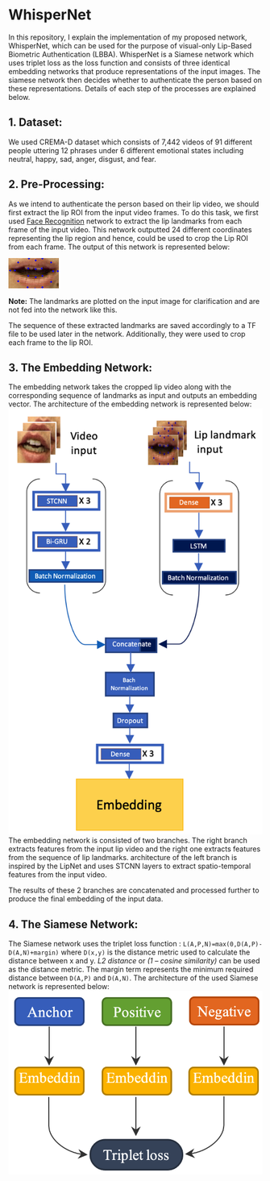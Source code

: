 # WhisperNet
In this repository, I explain the implementation of my proposed network, WhisperNet, which can be used for the purpose of visual-only Lip-Based Biometric Authentication (LBBA). WhisperNet is a Siamese network which uses triplet loss as the loss function and consists of three identical embedding networks that produce representations of the input images. The siamese network then decides whether to authenticate the person based on these representations. Details of each step of the processes are explained below.

## 1. Dataset:
We used CREMA-D dataset which consists of 7,442 videos of 91 different people uttering 12 phrases under 6 different emotional states including neutral, happy, sad, anger, disgust, and fear.
## 2. Pre-Processing:
As we intend to authenticate the person based on their lip video, we should first extract the lip ROI from the input video frames. To do this task, we first used [Face Recognition](https://github.com/ageitgey/face_recognition "Face Recognition") network to extract the lip landmarks from each frame of the input video. This network outputted 24 different coordinates representing the lip region and hence, could be used to crop the Lip ROI from each frame. The output of this network is represented below:

![landmarks](https://github.com/ab2llah/WhisperNet/raw/main/cropped_How1.avi.gif "landmarks")

**Note:** The landmarks are plotted on the input image for clarification and are not fed into the network like this.

The sequence of these extracted landmarks are saved accordingly to a TF file to be used later in the network. Additionally, they were used to crop each frame to the lip ROI.
## 3. The Embedding Network:
The embedding network takes the cropped lip video along with the corresponding sequence of landmarks as input and outputs an embedding vector. The architecture of the embedding network is represented below:
![embedding](https://github.com/ab2llah/WhisperNet/raw/main/embedding.png "embedding")
The embedding network is consisted of two branches. The right branch extracts features from the input lip video and the right one extracts features from the sequence of lip landmarks. architecture of the left branch is inspired by the LipNet and uses STCNN layers to extract spatio-temporal features from the input video.

The results of these 2 branches are concatenated and processed further to produce the final embedding of the input data.
## 4. The Siamese Network:
The Siamese network uses the triplet loss function :
`L(A,P,N)=max⁡(0,D(A,P)-D(A,N)+margin)`
where `D(x,y)` is the distance metric used to calculate the distance between x and y. *L2 distance* or *(1 – cosine similarity)* can be used as the distance metric. The margin term represents the minimum required distance between `D(A,P)` and `D(A,N)`. The architecture of the used Siamese network is represented below:
![siamese](https://github.com/ab2llah/WhisperNet/raw/main/siamese.png "siamese")
